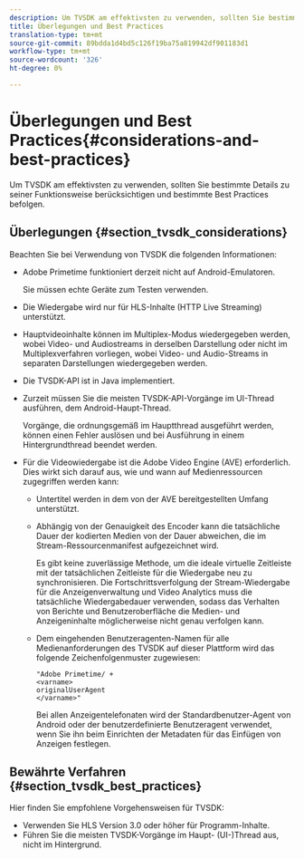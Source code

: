 ```yaml
---
description: Um TVSDK am effektivsten zu verwenden, sollten Sie bestimmte Details zu seiner Funktionsweise berücksichtigen und bestimmte Best Practices befolgen.
title: Überlegungen und Best Practices
translation-type: tm+mt
source-git-commit: 89bdda1d4bd5c126f19ba75a819942df901183d1
workflow-type: tm+mt
source-wordcount: '326'
ht-degree: 0%

---
```



# Überlegungen und Best Practices{#considerations-and-best-practices}

Um TVSDK am effektivsten zu verwenden, sollten Sie bestimmte Details zu seiner Funktionsweise berücksichtigen und bestimmte Best Practices befolgen.

## Überlegungen {#section_tvsdk_considerations}

Beachten Sie bei Verwendung von TVSDK die folgenden Informationen:

* Adobe Primetime funktioniert derzeit nicht auf Android-Emulatoren.

   Sie müssen echte Geräte zum Testen verwenden.
* Die Wiedergabe wird nur für HLS-Inhalte (HTTP Live Streaming) unterstützt.
* Hauptvideoinhalte können im Multiplex-Modus wiedergegeben werden, wobei Video- und Audiostreams in derselben Darstellung oder nicht im Multiplexverfahren vorliegen, wobei Video- und Audio-Streams in separaten Darstellungen wiedergegeben werden.
* Die TVSDK-API ist in Java implementiert.
* Zurzeit müssen Sie die meisten TVSDK-API-Vorgänge im UI-Thread ausführen, dem Android-Haupt-Thread.

   Vorgänge, die ordnungsgemäß im Hauptthread ausgeführt werden, können einen Fehler auslösen und bei Ausführung in einem Hintergrundthread beendet werden.
* Für die Videowiedergabe ist die Adobe Video Engine (AVE) erforderlich. Dies wirkt sich darauf aus, wie und wann auf Medienressourcen zugegriffen werden kann:

   * Untertitel werden in dem von der AVE bereitgestellten Umfang unterstützt.
   * Abhängig von der Genauigkeit des Encoder kann die tatsächliche Dauer der kodierten Medien von der Dauer abweichen, die im Stream-Ressourcenmanifest aufgezeichnet wird.

      Es gibt keine zuverlässige Methode, um die ideale virtuelle Zeitleiste mit der tatsächlichen Zeitleiste für die Wiedergabe neu zu synchronisieren. Die Fortschrittsverfolgung der Stream-Wiedergabe für die Anzeigenverwaltung und Video Analytics muss die tatsächliche Wiedergabedauer verwenden, sodass das Verhalten von Berichte und Benutzeroberfläche die Medien- und Anzeigeninhalte möglicherweise nicht genau verfolgen kann.
   * Dem eingehenden Benutzeragenten-Namen für alle Medienanforderungen des TVSDK auf dieser Plattform wird das folgende Zeichenfolgenmuster zugewiesen:

      ```
      "Adobe Primetime/ + 
      <varname>
      originalUserAgent
      </varname>" 
      ```

      Bei allen Anzeigentelefonaten wird der Standardbenutzer-Agent von Android oder der benutzerdefinierte Benutzeragent verwendet, wenn Sie ihn beim Einrichten der Metadaten für das Einfügen von Anzeigen festlegen.

## Bewährte Verfahren {#section_tvsdk_best_practices}

Hier finden Sie empfohlene Vorgehensweisen für TVSDK:

* Verwenden Sie HLS Version 3.0 oder höher für Programm-Inhalte.
* Führen Sie die meisten TVSDK-Vorgänge im Haupt- (UI-)Thread aus, nicht im Hintergrund.
